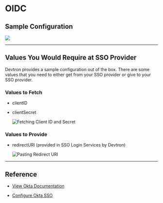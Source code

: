 # OIDC

## Sample Configuration

![](https://devtron-public-asset.s3.us-east-2.amazonaws.com/images/global-configurations/sso-login-service/oidc.jpg)

---

## Values You Would Require at SSO Provider

Devtron provides a sample configuration out of the box. There are some values that you need to either get from your SSO provider or give to your SSO provider.

### Values to Fetch

* clientID

* clientSecret

    ![Fetching Client ID and Secret](https://devtron-public-asset.s3.us-east-2.amazonaws.com/images/global-configurations/sso-login-service/secret/oidc-id-secret.jpg)

### Values to Provide

* redirectURI (provided in SSO Login Services by Devtron)

    ![Pasting Redirect URI](https://devtron-public-asset.s3.us-east-2.amazonaws.com/images/global-configurations/sso-login-service/redirect/oidc-redirect.jpg)

---

## Reference

* [View Okta Documentation](https://developer.okta.com/docs/guides/find-your-app-credentials/main/)

* [Configure Okta SSO](../../okta.md)












